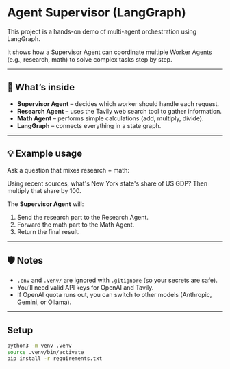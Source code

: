 # Agent Supervisor (LangGraph)

This project is a hands-on demo of multi-agent orchestration using LangGraph.

It shows how a Supervisor Agent can coordinate multiple Worker Agents (e.g., research, math) to solve complex tasks step by step.

---

## 🔎 What’s inside

- **Supervisor Agent** – decides which worker should handle each request.  
- **Research Agent** – uses the Tavily web search tool to gather information.  
- **Math Agent** – performs simple calculations (add, multiply, divide).  
- **LangGraph** – connects everything in a state graph.  

---

## 💡 Example usage

Ask a question that mixes research + math:

Using recent sources, what's New York state's share of US GDP?
Then multiply that share by 100.



The **Supervisor Agent** will:

1. Send the research part to the Research Agent.  
2. Forward the math part to the Math Agent.  
3. Return the final result.  

---

## 🛡️ Notes

- `.env` and `.venv/` are ignored with `.gitignore` (so your secrets are safe).  
- You’ll need valid API keys for OpenAI and Tavily.  
- If OpenAI quota runs out, you can switch to other models (Anthropic, Gemini, or Ollama).  

---

## Setup

```bash
python3 -m venv .venv
source .venv/bin/activate
pip install -r requirements.txt

